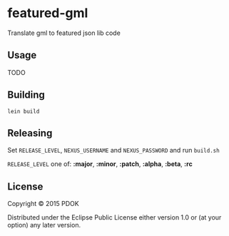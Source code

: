 # featured-gml

Translate gml to featured json lib code

## Usage

TODO

## Building
```lein build```

## Releasing
Set ```RELEASE_LEVEL```, ```NEXUS_USERNAME``` and ```NEXUS_PASSWORD``` and run ```build.sh```

```RELEASE_LEVEL``` one of: **:major**, **:minor**, **:patch**, **:alpha**, **:beta**, **:rc**

## License

Copyright © 2015 PDOK

Distributed under the Eclipse Public License either version 1.0 or (at
your option) any later version.
